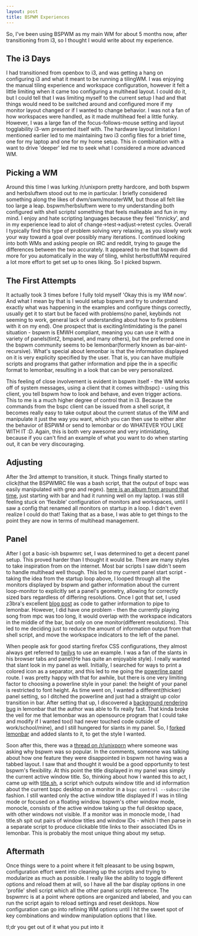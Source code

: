```yaml
---
layout: post
title: BSPWM Experiences
---
```


So, I've been using BSPWM as my main WM for about 5 months now, after transitioning from i3, so I thought I would write about my experience.

## The i3 Days
I had transitioned from openbox to i3, and was getting a hang on configuring i3 and what it meant to be running a tilingWM. I was enjoying the manual tiling experience and workspace configuration, however it felt a little limiting when it came too configuring a multihead layout. I could do it, but I could tell that I was limiting myself to the current setup I had and that things would need to be switched around and configured more if my monitor layout changed or if I wanted to change behavior. I was not a fan of how workspaces were handled, as it made multihead feel a little funky. However, I was a large fan of the focus-follows-mouse setting and layout togglability i3-wm presented itself with. The hardware layout limitation I mentioned earlier led to me maintaining two i3 config files for a brief time, one for my laptop and one for my home setup. This in combination with a want to drive 'deeper' led me to seek what I considered a more advanced WM.

## Picking a WM
Around this time I was lurking /r/unixporn pretty hardcore, and both bspwm and herbsluftwm stood out to me in particular. I briefly considered something along the likes of dwm/swm/monsterWM, but those all felt like too large a leap. bspwm/herbsluftwm were to my understanding both configured with shell scripts! something that feels malleable and fun in my mind. I enjoy and hate scripting languages because they feel 'finnicky', and in my experience lead to alot of change->test->adjust->retest cycles. Overall I typically find this type of problem solving very relaxing, as you slowly work your way toward a goal over possibly many iterations. I continued looking into both WMs and asking people on IRC and reddit, trying to gauge the differences between the two accurately. It appeared to me that bspwm did more for you automatically in the way of tiling, whilst herbstluftWM required a lot more effort to get set up to ones liking. So I picked bspwm.

## The First Attempts
It actually took 3 times before I fully told myself 'Okay this is my WM now'. And what I mean by that is I would setup bspwm and try to understand exactly what was happening in the examples and configure things correctly, usually get it to start but be faced with problems(no panel, keybinds not seeming to work, general lack of understanding about how to fix problems with it on my end). One prospect that is exciting/intimidating is the panel situation - bspwm is EMWH compliant, meaning you can use it with a variety of panels(tint2, bmpanel, and many others), but the preferred one in the bspwm community seems to be lemonbar(formerly known as bar-aint-recursive). What's special about lemonbar is that the information displayed on it is very explicity specified by the user. That is, you can have multiple scripts and programs that gather information and pipe the in a specific format to lemonbar, resulting in a look that can be very personalized.

This feeling of close involvement is evident in bspwm itself - the WM works off of system messages, using a client that it comes with(bspc) - using this client, you tell bspwm how to look and behave, and even trigger actions. This to me is a much higher degree of control that in i3. Because the commands from the bspc client can be issued from a shell script, it becomes really easy to take output about the current status of the WM and manipulate it just the way you want, which you can then use to either alter the behavior of BSPWM or send to lemonbar or do WHATEVER YOU LIKE WITH IT :D. Again, this is both very awesome and very intimidating, because if you can't find an example of what you want to do when starting out, it can be very discouraging.

## Adjusting
After the 3rd attempt to transition, it stuck. Things finally started to click(that the BSPWMRC file was a bash script, that the output of bspc was easily manipulated with grep and regex). [here is an album from around that time](http://imgur.com/a/hYQkg), just starting with bar and had it running well on my laptop. I was still feeling stuck on 'flexible' configuration of monitors and workspaces, until I saw a config that renamed all monitors on startup in a loop. I didn't even realize I could do that! Taking that as a base, I was able to get things to the point they are now in terms of multihead management.

## Panel
After I got a basic-ish bspwmrc set, I was determined to get a decent panel setup. This proved harder than I thought it would be. There are many styles to take inspiration from on the internet. Most bar scripts I saw didn't seem to handle multihead well though. This led to my current panel start script - taking the idea from the startup loop above, I looped through all the monitors displayed by bspwm and gather information about the current loop-monitor to explicitly set a panel's geometry, allowing for correctly sized bars regardless of differing resolutions. Once I got that set, I used z3bra's excellent [blog post](http://blog.z3bra.org/2014/04/meeting-at-the-bar.html) as code to gather information to pipe to lemonbar. However, I did have one problem - then the currently playing song from mpc was too long, it would overlap with the workspace indicators in the middle of the bar, but only on one monitor(different resolutions). This led to me deciding just to reduce the amount of information output from that shell script, and move the workspace indicators to the left of the panel.

When people ask for good starting firefox CSS configurations, they almost always get referred to [twilys](http://twily.info/firefox-css#Firefox) to use an example. I was a fan of the slants in his browser tabs and panel(He has quite an enjoyable style). I really wanted that slant look in my panel as well. Initially, I searched for ways to print a colored icon as a separator, and this led to me going the [powerline panel]() route. I was pretty happy with that for awhile, but there is one very limiting factor to choosing a powerline style in your panel: the height of your panel is restricted to font height. As time went on, I wanted a different(thicker) panel setting, so I ditched the powerline and just had a straight up color transition in bar. After setting that up, I discovered a [background rendering bug](https://github.com/LemonBoy/bar/issues/108) in lemonbar that the author was able to fix really fast. That kinda broke the veil for me that lemonbar was an opensource program that I could take and modify if I wanted too(I had never touched code outside of work/school/mine), and I still hungered for slants in my panel. So, I [forked lemonbar](https://github.com/neeasade/bar) and added slants to it, to get the style I wanted.

Soon after this, there was a [thread on /r/unixporn](http://www.reddit.com/r/unixporn/comments/2x6ee0/whats_so_great_about_bspwm/) where someone was asking why bspwm was so popular. In the comments, someone was talking about how one feature they were disappointed in bspwm not having was a tabbed layout. I saw that and thought it would be a good opportunity to test bspwm's flexibility. At this point the title displayed in my panel was simply the current active window title. So, thinking about how I wanted this to act, I came up with [title.sh](https://github.com/neeasade/dotfiles/blob/master/home/bar/.config/bar/title.sh), a script which outputs window title and id information about the current bspc desktop on a monitor in a `bspc control --subscribe` fashion. I still wanted only the active window title displayed if I was in tiling mode or focused on a floating window. bspwm's other window mode, monocle, consists of the active window taking up the full desktop space, with other windows not visible. If a monitor was in monocle mode, I had title.sh spit out pairs of window titles and window IDs - which I then parse in a separate script to produce clickable title links to their associated IDs in lemonbar. This is probably the most unique thing about my setup.

## Aftermath
Once things were to a point where it felt pleasant to be using bspwm, configuration effort went into cleaning up the scripts and trying to modularize as much as possible. I really like the ability to toggle different options and reload them at will, so I have all the bar display options in one 'profile' shell script which all the other panel scripts reference. The bspwmrc is at a point where options are organized and labeled, and you can run the script again to reload settings and reset desktops. Now configuration can go into refining WM options until I hit the sweet spot of key combinations and window manipulation options that I like.

tl;dr you get out of it what you put into it

